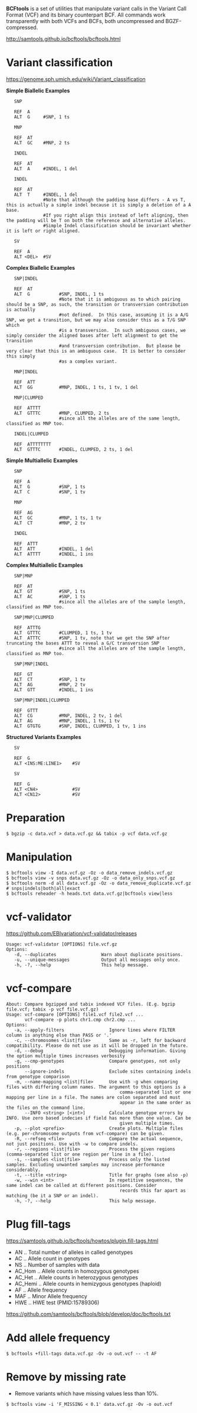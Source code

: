 **BCFtools** is a set of utilities that manipulate variant calls in the Variant Call Format (VCF) and its binary counterpart BCF. All commands work transparently with both VCFs and BCFs, both uncompressed and BGZF-compressed.

<http://samtools.github.io/bcftools/bcftools.html>

# Variant classification
<https://genome.sph.umich.edu/wiki/Variant_classification>

**Simple Biallelic Examples**
```
   SNP

   REF  A       
   ALT  G     #SNP, 1 ts  
```
```
   MNP

   REF  AT     
   ALT  GC    #MNP, 2 ts
```
```
   INDEL

   REF  AT      
   ALT  A     #INDEL, 1 del
```
```
   INDEL

   REF  AT      
   ALT  T     #INDEL, 1 del
              #Note that although the padding base differs - A vs T, this is actually a simple indel because it is simply a deletion of a A base.  
              #If you right align this instead of left aligning, then the padding will be T on both the reference and alternative alleles.
              #Simple Indel classification should be invariant whether it is left or right aligned.
```
```
   SV

   REF  A    
   ALT <DEL>  #SV
```



**Complex Biallelic Examples**
```
   SNP|INDEL

   REF  AT           
   ALT  G           #SNP, INDEL, 1 ts
                    #Note that it is ambiguous as to which pairing should be a SNP, as such, the transition or transversion contribution is actually
                    #not defined.  In this case, assuming it is a A/G SNP, we get a transition, but we may also consider this as a T/G SNP which
                    #is a transversion.  In such ambiguous cases, we simply consider the aligned bases after left alignment to get the transition
                    #and transversion contribution.  But please be very clear that this is an ambiguous case.  It is better to consider this simply
                    #as a complex variant.
```
```
   MNP|INDEL

   REF  ATT          
   ALT  GG          #MNP, INDEL, 1 ts, 1 tv, 1 del
```
```
   MNP|CLUMPED

   REF  ATTTT        
   ALT  GTTTC       #MNP, CLUMPED, 2 ts
                    #since all the alleles are of the same length, classified as MNP too.
```
```
   INDEL|CLUMPED

   REF  ATTTTTTTT    
   ALT  GTTTC       #INDEL, CLUMPED, 2 ts, 1 del
```

**Simple Multiallelic Examples**
```
   SNP

   REF  A       
   ALT  G           #SNP, 1 ts
   ALT  C           #SNP, 1 tv
```
```
   MNP

   REF  AG      
   ALT  GC          #MNP, 1 ts, 1 tv
   ALT  CT          #MNP, 2 tv 
```
```
   INDEL

   REF  ATTT    
   ALT  ATT         #INDEL, 1 del
   ALT  ATTTT       #INDEL, 1 ins
```

**Complex Multiallelic Examples**
```
   SNP|MNP

   REF  AT    
   ALT  GT          #SNP, 1 ts
   ALT  AC          #SNP, 1 ts
                    #since all the alleles are of the sample length, classified as MNP too.
```
```
   SNP|MNP|CLUMPED

   REF  ATTTG    
   ALT  GTTTC       #CLUMPED, 1 ts, 1 tv
   ALT  ATTTC       #SNP, 1 tv, note that we get the SNP after truncating the bases ATTT to reveal a G/C transversion SNP
                    #since all the alleles are of the sample length, classified as MNP too.
```
```
   SNP|MNP|INDEL

   REF  GT    
   ALT  CT          #SNP, 1 tv
   ALT  AG          #MNP, 2 tv
   ALT  GTT         #INDEL, 1 ins
```
```
   SNP|MNP|INDEL|CLUMPED

   REF  GTTT    
   ALT  CG          #MNP, INDEL, 2 tv, 1 del
   ALT  AG          #MNP, INDEL, 1 ts, 1 tv
   ALT  GTGTG       #SNP, INDEL, CLUMPED, 1 tv, 1 ins
```

**Structured Variants Examples**
```
   SV

   REF  G    
   ALT <INS:ME:LINE1>    #SV
```
```
   SV

   REF  G    
   ALT <CN4>             #SV
   ALT <CN12>            #SV
```

# Preparation
```
$ bgzip -c data.vcf > data.vcf.gz && tabix -p vcf data.vcf.gz
```

# Manipulation
```
$ bcftools view -I data.vcf.gz -Oz -o data_remove_indels.vcf.gz
$ bcftools view -v snps data.vcf.gz -Oz -o data_only_snps.vcf.gz
$ bcftools norm -d all data.vcf.gz -Oz -o data_remove_duplicate.vcf.gz  # snps|indels|both|all|exact
$ bcftools reheader -h heads.txt data.vcf.gz|bcftools view|less

```

# vcf-validator
<https://github.com/EBIvariation/vcf-validator/releases>
```
Usage: vcf-validator [OPTIONS] file.vcf.gz
Options:
   -d, --duplicates                 Warn about duplicate positions.
   -u, --unique-messages            Output all messages only once.
   -h, -?, --help                   This help message.
```

# vcf-compare
```
About: Compare bgzipped and tabix indexed VCF files. (E.g. bgzip file.vcf; tabix -p vcf file.vcf.gz)
Usage: vcf-compare [OPTIONS] file1.vcf file2.vcf ...
       vcf-compare -p plots chr1.cmp chr2.cmp ...
Options:
   -a, --apply-filters                 Ignore lines where FILTER column is anything else than PASS or '.'
   -c, --chromosomes <list|file>       Same as -r, left for backward compatibility. Please do not use as it will be dropped in the future.
   -d, --debug                         Debugging information. Giving the option multiple times increases verbosity
   -g, --cmp-genotypes                 Compare genotypes, not only positions
       --ignore-indels                 Exclude sites containing indels from genotype comparison
   -m, --name-mapping <list|file>      Use with -g when comparing files with differing column names. The argument to this options is a
                                           comma-separated list or one mapping per line in a file. The names are colon separated and must
                                           appear in the same order as the files on the command line.
       --INFO <string> [<int>]         Calculate genotype errors by INFO. Use zero based indecies if field has more than one value. Can be
                                           given multiple times.
   -p, --plot <prefix>                 Create plots. Multiple files (e.g. per-chromosome outputs from vcf-compare) can be given.
   -R, --refseq <file>                 Compare the actual sequence, not just positions. Use with -w to compare indels.
   -r, --regions <list|file>           Process the given regions (comma-separated list or one region per line in a file).
   -s, --samples <list|file>           Process only the listed samples. Excluding unwanted samples may increase performance considerably.
   -t, --title <string>                Title for graphs (see also -p)
   -w, --win <int>                     In repetitive sequences, the same indel can be called at different positions. Consider
                                           records this far apart as matching (be it a SNP or an indel).
   -h, -?, --help                      This help message.
```


# Plug fill-tags
<https://samtools.github.io/bcftools/howtos/plugin.fill-tags.html>

- AN .. Total number of alleles in called genotypes
- AC .. Allele count in genotypes
- NS .. Number of samples with data
- AC_Hom .. Allele counts in homozygous genotypes
- AC_Het .. Allele counts in heterozygous genotypes
- AC_Hemi .. Allele counts in hemizygous genotypes (haploid)
- AF .. Allele frequency
- MAF .. Minor Allele frequency
- HWE .. HWE test (PMID:15789306)

<https://github.com/samtools/bcftools/blob/develop/doc/bcftools.txt>

# Add allele frequency
```
$ bcftools +fill-tags data.vcf.gz -Ov -o out.vcf -- -t AF
```

# Remove by missing rate
- Remove variants which have missing values less than 10%.
```
$ bcftools view -i 'F_MISSING < 0.1' data.vcf.gz -Ov -o out.vcf
```

